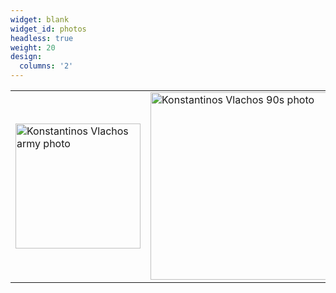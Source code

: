 ```yaml
---
widget: blank
widget_id: photos
headless: true
weight: 20
design:
  columns: '2'
---
```


<table><tr><td><img src="media/konvlachos_army.jpg" alt="Konstantinos Vlachos army photo" width="200" /></td>
  <td><img src="media/konvlachos_90.jpg" alt="Konstantinos Vlachos 90s photo" height="300" /></td></tr></table>

